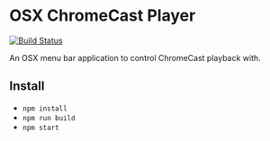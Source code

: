 # OSX ChromeCast Player

[![Build Status](https://travis-ci.org/stephan281094/chromecast-player.svg?branch=master)](https://travis-ci.org/stephan281094/chromecast-player)

An OSX menu bar application to control ChromeCast playback with.

## Install
* `npm install`
* `npm run build`
* `npm start`
